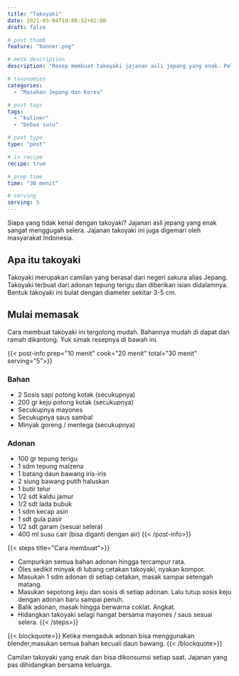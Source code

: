 ```yaml
---
title: "Takoyaki"
date: 2021-05-04T10:08:52+02:00
draft: false

# post thumb
feature: "banner.png"

# meta description
description: "Resep membuat takoyaki jajanan asli jepang yang enak. Pelajari cara membuat selengkapnya disini."

# taxonomies
categories:
  - "Masakan Jepang dan Korea"

# post tags
tags:
  - "kuliner"
  - "bebas susu"

# post type
type: "post"

# is recipe
recipe: true

# prep time
time: "30 menit"

# serving
serving: 5
---
```

Siapa yang tidak kenal dengan takoyaki? Jajanan asli jepang yang enak sangat menggugah selera. Jajanan takoyaki ini juga digemari oleh masyarakat Indonesia.

## Apa itu takoyaki

Takoyaki merupakan camilan yang berasal dari negeri sakura alias Jepang. Takoyaki terbuat dari adonan tepung terigu dan diberikan isian didalamnya. Bentuk takoyaki ini bulat dengan diameter sekitar 3-5 cm.

## Mulai memasak

Cara membuat takoyaki ini tergolong mudah. Bahannya mudah di dapat dan ramah dikantong. Yuk simak resepnya di bawah ini.

{{< post-info prep="10 menit" cook="20 menit" total="30 menit" serving="5">}}

### Bahan

-   2 Sosis sapi potong kotak (secukupnya)
-   200 gr keju potong kotak (secukupnya)
-   Secukupnya mayones
-   Secukupnya saus sambal
-   Minyak goreng / mentega (secukupnya)

### Adonan

-   100 gr tepung terigu
-   1 sdm tepung maizena
-   1 batang daun bawang iris-iris
-   2 siung bawang putih haluskan
-   1 butir telur
-   1/2 sdt kaldu jamur
-   1/2 sdt lada bubuk
-   1 sdm kecap asin
-   1 sdt gula pasir
-   1/2 sdt garam (sesuai selera)
-   400 ml susu cair (bisa diganti dengan air)
{{< /post-info>}}

{{< steps title="Cara membuat">}}
-   Campurkan semua bahan adonan hingga tercampur rata.
-   Oles sedikit minyak di lubang cetakan takoyaki, nyakan kompor.
-   Masukan 1 sdm adonan di setiap cetakan, masak sampai setengah matang.
-   Masukan sepotong keju dan sosis di setiap adonan. Lalu tutup sosis keju dengan adonan baru sampai penuh.
-   Balik adonan, masak hingga berwarna coklat. Angkat.
-   Hidangkan takoyaki selagi hangat bersama mayones / saus sesuai selera.
{{< /steps>}}

{{< blockquote>}}
Ketika mengaduk adonan bisa menggunakan blender,masukan semua bahan kecuali daun bawang.
{{< /blockquote>}}

Camilan takoyaki yang enak dan bisa dikonsumsi setiap saat. Jajanan yang pas dihidangkan bersama keluarga.
